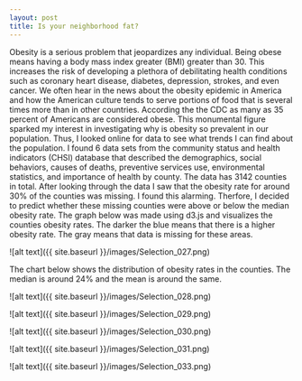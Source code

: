 ```yaml
---
layout: post
title: Is your neighborhood fat?
---
```

Obesity is a serious problem that jeopardizes any individual. Being obese means having a body mass index greater (BMI) greater than 30. This increases the risk of developing a plethora of debilitating health conditions such as coronary heart disease, diabetes, depression, strokes, and even cancer. We often hear in the news about the obesity epidemic in America and how the American culture tends to serve portions of food that is several times more than in other countries. According the the CDC as many as 35 percent of Americans are considered obese. This monumental figure sparked my interest in investigating why is obesity so prevalent in our population. Thus, I looked online for data to see what trends I can find about the population. I found 6 data sets from the community status and health indicators (CHSI) database that described the demographics, social behaviors, causes of deaths, preventive services use, environmental statistics, and importance of health by county. The data has 3142 counties in total. After looking through the data I saw that the obesity rate for around 30% of the counties was missing. I found this alarming. Therfore, I decided to predict whether these missing counties were above or below the median obesity rate.
The graph below was made using d3.js and visualizes the counties obesity rates. The darker the blue means that there is a higher obesity rate. The gray means that data is missing for these areas.

![alt text]({{ site.baseurl }}/images/Selection_027.png) 

The chart below shows the distribution of obesity rates in the counties. The median is around 24% and the mean is around the same.

![alt text]({{ site.baseurl }}/images/Selection_028.png)



![alt text]({{ site.baseurl }}/images/Selection_029.png)


![alt text]({{ site.baseurl }}/images/Selection_030.png)

![alt text]({{ site.baseurl }}/images/Selection_031.png)

![alt text]({{ site.baseurl }}/images/Selection_033.png)
